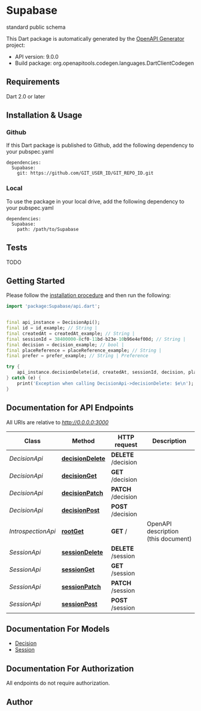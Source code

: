 # Supabase
standard public schema

This Dart package is automatically generated by the [OpenAPI Generator](https://openapi-generator.tech) project:

- API version: 9.0.0
- Build package: org.openapitools.codegen.languages.DartClientCodegen

## Requirements

Dart 2.0 or later

## Installation & Usage

### Github
If this Dart package is published to Github, add the following dependency to your pubspec.yaml
```
dependencies:
  Supabase:
    git: https://github.com/GIT_USER_ID/GIT_REPO_ID.git
```

### Local
To use the package in your local drive, add the following dependency to your pubspec.yaml
```
dependencies:
  Supabase:
    path: /path/to/Supabase
```

## Tests

TODO

## Getting Started

Please follow the [installation procedure](#installation--usage) and then run the following:

```dart
import 'package:Supabase/api.dart';


final api_instance = DecisionApi();
final id = id_example; // String | 
final createdAt = createdAt_example; // String | 
final sessionId = 38400000-8cf0-11bd-b23e-10b96e4ef00d; // String | 
final decision = decision_example; // bool | 
final placeReference = placeReference_example; // String | 
final prefer = prefer_example; // String | Preference

try {
    api_instance.decisionDelete(id, createdAt, sessionId, decision, placeReference, prefer);
} catch (e) {
    print('Exception when calling DecisionApi->decisionDelete: $e\n');
}

```

## Documentation for API Endpoints

All URIs are relative to *http://0.0.0.0:3000*

Class | Method | HTTP request | Description
------------ | ------------- | ------------- | -------------
*DecisionApi* | [**decisionDelete**](doc//DecisionApi.md#decisiondelete) | **DELETE** /decision | 
*DecisionApi* | [**decisionGet**](doc//DecisionApi.md#decisionget) | **GET** /decision | 
*DecisionApi* | [**decisionPatch**](doc//DecisionApi.md#decisionpatch) | **PATCH** /decision | 
*DecisionApi* | [**decisionPost**](doc//DecisionApi.md#decisionpost) | **POST** /decision | 
*IntrospectionApi* | [**rootGet**](doc//IntrospectionApi.md#rootget) | **GET** / | OpenAPI description (this document)
*SessionApi* | [**sessionDelete**](doc//SessionApi.md#sessiondelete) | **DELETE** /session | 
*SessionApi* | [**sessionGet**](doc//SessionApi.md#sessionget) | **GET** /session | 
*SessionApi* | [**sessionPatch**](doc//SessionApi.md#sessionpatch) | **PATCH** /session | 
*SessionApi* | [**sessionPost**](doc//SessionApi.md#sessionpost) | **POST** /session | 


## Documentation For Models

 - [Decision](doc//Decision.md)
 - [Session](doc//Session.md)


## Documentation For Authorization

 All endpoints do not require authorization.


## Author



